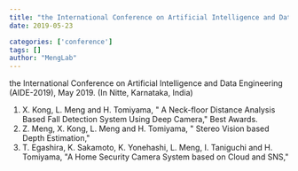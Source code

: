 ```yaml
---
title: "the International Conference on Artificial Intelligence and Data Engineering (AIDE-2019)"
date: 2019-05-23

categories: ['conference']
tags: []
author: "MengLab"
---
```

the International Conference on Artificial Intelligence and Data Engineering (AIDE-2019), May 2019. (In Nitte, Karnataka, India)

1. X. Kong, L. Meng and H. Tomiyama, " A Neck-floor Distance Analysis Based Fall Detection System Using Deep Camera," Best Awards.
1. Z. Meng, X. Kong, L. Meng and H. Tomiyama, " Stereo Vision based Depth Estimation,"
1. T. Egashira, K. Sakamoto, K. Yonehashi, L. Meng, I. Taniguchi and H. Tomiyama, "A Home Security Camera System based on Cloud and SNS,"
